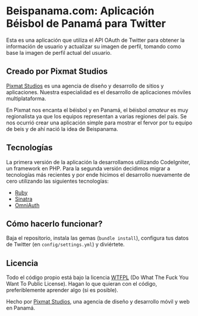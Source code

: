 # Beispanama.com: Aplicación Béisbol de Panamá para Twitter

Esta es una aplicación que utiliza el API OAuth de Twitter para obtener la información de usuario y actualizar su imagen de perfil, tomando como base la imagen de perfil actual del usuario.

## Creado por Pixmat Studios

[Pixmat Studios](http://www.pixmatstudios.com) es una agencia de diseño y desarrollo de sitios y aplicaciones. Nuestra especialidad es el desarrollo de aplicaciones móviles multiplataforma.

En Pixmat nos encanta el béisbol y en Panamá, el béisbol *amateur* es muy regionalista ya que los equipos representan a varias regiones del país. Se nos ocurrió crear una aplicación simple para mostrar el fervor por tu equipo de beis y de ahí nació la idea de Beispanama.

## Tecnologías

La primera versión de la aplicación la desarrollamos utilizando CodeIgniter, un framework en PHP. Para la segunda versión decidimos migrar a tecnologías más recientes y por ende hicimos el desarrollo nuevamente de cero utilizando las siguientes tecnologías:

- [Ruby](http://www.ruby-lang.org)
- [Sinatra](http://www.sinatrarb.com)
- [OmniAuth](https://github.com/intridea/omniauth)

## Cómo hacerlo funcionar?

Baja el repositorio, instala las gemas (`bundle install`), configura tus datos de Twitter (en `config/settings.yml`) y diviértete.

## Licencia

Todo el código propio está bajo la licencia [WTFPL](http://sam.zoy.org/wtfpl/) (Do What The Fuck You Want To Public License). Hagan lo que quieran con el código, preferiblemente aprender algo (si es posible).

Hecho por [Pixmat Studios](http://www.pixmatstudios.com), una agencia de diseño y desarrollo móvil y web en Panamá.